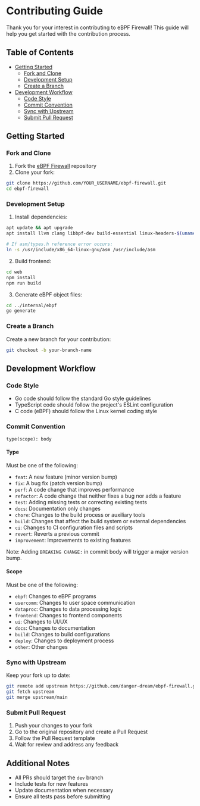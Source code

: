 # Contributing Guide

Thank you for your interest in contributing to eBPF Firewall! This guide will help you get started with the contribution process.

## Table of Contents

- [Getting Started](#getting-started)
  - [Fork and Clone](#fork-and-clone)
  - [Development Setup](#development-setup)
  - [Create a Branch](#create-a-branch)
- [Development Workflow](#development-workflow)
  - [Code Style](#code-style)
  - [Commit Convention](#commit-convention)
  - [Sync with Upstream](#sync-with-upstream)
  - [Submit Pull Request](#submit-pull-request)

## Getting Started

### Fork and Clone

1. Fork the [eBPF Firewall](https://github.com/danger-dream/ebpf-firewall) repository
2. Clone your fork:

```bash
git clone https://github.com/YOUR_USERNAME/ebpf-firewall.git
cd ebpf-firewall
```

### Development Setup

1. Install dependencies:

```bash
apt update && apt upgrade
apt install llvm clang libbpf-dev build-essential linux-headers-$(uname -r)

# If asm/types.h reference error occurs:
ln -s /usr/include/x86_64-linux-gnu/asm /usr/include/asm
```

2. Build frontend:

```bash
cd web
npm install
npm run build
```

3. Generate eBPF object files:

```bash
cd ../internal/ebpf
go generate
```

### Create a Branch

Create a new branch for your contribution:

```bash
git checkout -b your-branch-name
```

## Development Workflow

### Code Style

- Go code should follow the standard Go style guidelines
- TypeScript code should follow the project's ESLint configuration
- C code (eBPF) should follow the Linux kernel coding style

### Commit Convention

```
type(scope): body
```

#### Type

Must be one of the following:

- `feat`: A new feature (minor version bump)
- `fix`: A bug fix (patch version bump)
- `perf`: A code change that improves performance
- `refactor`: A code change that neither fixes a bug nor adds a feature
- `test`: Adding missing tests or correcting existing tests
- `docs`: Documentation only changes
- `chore`: Changes to the build process or auxiliary tools
- `build`: Changes that affect the build system or external dependencies
- `ci`: Changes to CI configuration files and scripts
- `revert`: Reverts a previous commit
- `improvement`: Improvements to existing features

Note: Adding `BREAKING CHANGE:` in commit body will trigger a major version bump.

#### Scope

Must be one of the following:

- `ebpf`: Changes to eBPF programs
- `usercomm`: Changes to user space communication
- `dataproc`: Changes to data processing logic
- `frontend`: Changes to frontend components
- `ui`: Changes to UI/UX
- `docs`: Changes to documentation
- `build`: Changes to build configurations
- `deploy`: Changes to deployment process
- `other`: Other changes

### Sync with Upstream

Keep your fork up to date:

```bash
git remote add upstream https://github.com/danger-dream/ebpf-firewall.git
git fetch upstream
git merge upstream/main
```

### Submit Pull Request

1. Push your changes to your fork
2. Go to the original repository and create a Pull Request
3. Follow the Pull Request template
4. Wait for review and address any feedback

## Additional Notes

- All PRs should target the `dev` branch
- Include tests for new features
- Update documentation when necessary
- Ensure all tests pass before submitting
